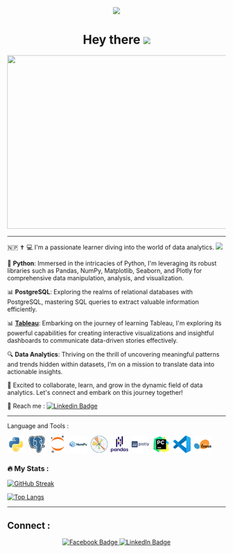 

<div id="header" align="center">
  <img src="https://media.giphy.com/media/v1.Y2lkPTc5MGI3NjExMnJ4Z3hoMzh4OXhjNWk5cmJ1dTNob3I2ZTdxaWpobXBkMGtwaW9qNSZlcD12MV9pbnRlcm5hbF9naWZfYnlfaWQmY3Q9Zw/BAISY79GvpZjE3foFC/giphy.gif" width="200"/>
</div>






<h1>
  <div id="header" align="center">
  Hey there
  <img src="https://media.giphy.com/media/hvRJCLFzcasrR4ia7z/giphy.gif" width="50px"/>
</h1>




<div align="center">
  <img src="https://media.giphy.com/media/v1.Y2lkPTc5MGI3NjExM2V2M3E2eGt5NGt1Yjd6cm53c2Fua2l1cTh3Z2cwYTA3ZHJ3dmZ3eiZlcD12MV9pbnRlcm5hbF9naWZfYnlfaWQmY3Q9Zw/zoKdmndB8QBR2c0gjy/giphy.gif" width="700" height="400"/>
</div>

---


 :nepal: :latin_cross: :computer:  I'm  a passionate learner diving into the world of data analytics. <img src="https://media.giphy.com/media/WUlplcMpOCEmTGBtBW/giphy.gif" width="30">

🐍 **Python**: Immersed in the intricacies of Python, I'm leveraging its robust libraries such as Pandas, NumPy, Matplotlib, Seaborn, and Plotly for comprehensive data manipulation, 
           analysis, and visualization.

📊 **PostgreSQL**: Exploring the realms of relational databases with PostgreSQL, mastering SQL queries to extract valuable information efficiently.

📊 **[Tableau](https://public.tableau.com/app/profile/sanjaya.kunwar/vizzes)**: Embarking on the journey of learning Tableau, I'm exploring its powerful capabilities for creating interactive visualizations and insightful dashboards to communicate 
            data-driven stories effectively.

🔍 **Data Analytics**: Thriving on the thrill of uncovering meaningful patterns and trends hidden within datasets, I'm on a mission to translate data into actionable insights.

🚀 Excited to collaborate, learn, and grow in the dynamic field of data analytics. Let's connect and embark on this journey together!

📧  Reach me :  [![Linkedin Badge](https://img.shields.io/badge/LinkedIn-blue?style=flat&logo=Linkedin&logoColor=white)](https://www.linkedin.com/in/sanjaya-k-71938217b/)


---
 Language and Tools :

 <div>
    <img src="https://github.com/devicons/devicon/blob/master/icons/python/python-original.svg" title="Python" alt="Python" width="40" height="40"/>&nbsp;
       <img src="https://github.com/devicons/devicon/blob/master/icons/postgresql/postgresql-original.svg" title="PostgreSQL" alt="PostgreSQL" width="40" height="40"/>&nbsp;
    <img src="https://github.com/devicons/devicon/blob/master/icons/jupyter/jupyter-original.svg" title="Jupyter Notebook" alt="Jupyter Notebook" width="40" height="40"/>&nbsp;
    <img src="https://github.com/devicons/devicon/blob/master/icons/numpy/numpy-original-wordmark.svg" title="Numpy" alt="Numpy" width="40" height="40"/>&nbsp;
    <img src="https://github.com/devicons/devicon/blob/master/icons/matplotlib/matplotlib-original.svg" title="Matplotlib" alt="Matplotlib" width="40" height="40"/>&nbsp;
    <img src="https://github.com/devicons/devicon/blob/master/icons/pandas/pandas-original-wordmark.svg" title="Pandas"  alt="Pandas" width="40" height="40"/>&nbsp;
    <img src="https://github.com/devicons/devicon/blob/master/icons/plotly/plotly-original-wordmark.svg" title="plotly"  alt="Plotly" width="40" height="40"/>&nbsp;
    <img src="https://github.com/devicons/devicon/blob/master/icons/pycharm/pycharm-original.svg" title="Pycharm"  alt="Pycharm" width="40" height="40"/>&nbsp;
    <img src="https://github.com/devicons/devicon/blob/master/icons/vscode/vscode-original.svg" title="Visual Studio Code"  alt="Visual Studio Code" width="40" height="40"/>&nbsp;
    <img src="https://github.com/devicons/devicon/blob/master/icons/scikitlearn/scikitlearn-original.svg" title="Scikit learn"  alt="Scikit Learn" width="40" height="40"/>&nbsp;
<div>


### :fire: My Stats :
[![GitHub Streak](http://github-readme-streak-stats.herokuapp.com?user=Sanjaya92&theme=dark&background=000000)](https://git.io/streak-stats)

[![Top Langs](https://github-readme-stats.vercel.app/api/top-langs/?username=Sanjaya92&layout=compact&theme=vision-friendly-dark)](https://github.com/anuraghazra/github-readme-stats)


---
## Connect :
<div id="badges" align="center">
  <a href="https://www.facebook.com/sanjaya.kunwar.9/">
    <img src="https://img.shields.io/badge/Facebook-blue?style=for-the-badge&logo=Facebook&logoColor=white" alt="Facebook Badge"/>
  </a>
  <a href="https://www.linkedin.com/in/sanjaya-k-71938217b/">
    <img src="https://img.shields.io/badge/LinkedIn-blue?logo=linkedin&logoColor=white&style=for-the-badge" alt="LinkedIn Badge"/>
  </a>
</div>







<img src="https://komarev.com/ghpvc/?username=Sanjaya92&style=flat-square&color=blue" alt=""/>




